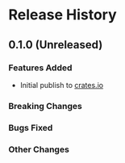 # Release History

## 0.1.0 (Unreleased)

### Features Added

- Initial publish to [crates.io](https://crates.io/crates/azure_security_keyvault_keys)

### Breaking Changes

### Bugs Fixed

### Other Changes
